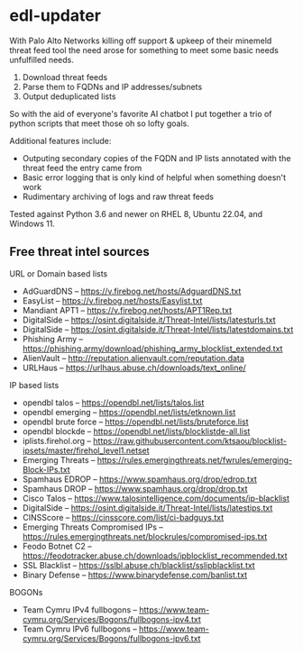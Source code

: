 # edl-updater
With Palo Alto Networks killing off support & upkeep of their minemeld threat feed tool the need arose for something to meet some basic needs unfulfilled needs.

  1) Download threat feeds
  2) Parse them to FQDNs and IP addresses/subnets
  3) Output deduplicated lists

So with the aid of everyone's favorite AI chatbot I put together a trio of python scripts that meet those oh so lofty goals.

Additional features include:

  * Outputing secondary copies of the FQDN and IP lists annotated with the threat feed the entry came from
  * Basic error logging that is only kind of helpful when something doesn't work
  * Rudimentary archiving of logs and raw threat feeds
  
Tested against Python 3.6 and newer on RHEL 8, Ubuntu 22.04, and Windows 11.

## Free threat intel sources

URL or Domain based lists

  * AdGuardDNS – https://v.firebog.net/hosts/AdguardDNS.txt
  * EasyList – https://v.firebog.net/hosts/Easylist.txt
  * Mandiant APT1 – https://v.firebog.net/hosts/APT1Rep.txt
  * DigitalSide – https://osint.digitalside.it/Threat-Intel/lists/latesturls.txt
  * DigitalSide – https://osint.digitalside.it/Threat-Intel/lists/latestdomains.txt
  * Phishing Army – https://phishing.army/download/phishing_army_blocklist_extended.txt
  * AlienVault – http://reputation.alienvault.com/reputation.data
  * URLHaus – https://urlhaus.abuse.ch/downloads/text_online/

IP based lists

  * opendbl talos – https://opendbl.net/lists/talos.list
  * opendbl emerging – https://opendbl.net/lists/etknown.list
  * opendbl brute force – https://opendbl.net/lists/bruteforce.list
  * opendbl blockde – https://opendbl.net/lists/blocklistde-all.list
  * iplists.firehol.org – https://raw.githubusercontent.com/ktsaou/blocklist-ipsets/master/firehol_level1.netset
  * Emerging Threats – https://rules.emergingthreats.net/fwrules/emerging-Block-IPs.txt
  * Spamhaus EDROP – https://www.spamhaus.org/drop/edrop.txt
  * Spamhaus DROP – https://www.spamhaus.org/drop/drop.txt
  * Cisco Talos – https://www.talosintelligence.com/documents/ip-blacklist
  * DigitalSide – https://osint.digitalside.it/Threat-Intel/lists/latestips.txt
  * CINSScore – https://cinsscore.com/list/ci-badguys.txt
  * Emerging Threats Compromised IPs – https://rules.emergingthreats.net/blockrules/compromised-ips.txt
  * Feodo Botnet C2 – https://feodotracker.abuse.ch/downloads/ipblocklist_recommended.txt
  * SSL Blacklist – https://sslbl.abuse.ch/blacklist/sslipblacklist.txt
  * Binary Defense – https://www.binarydefense.com/banlist.txt
  
BOGONs

  * Team Cymru IPv4 fullbogons – https://www.team-cymru.org/Services/Bogons/fullbogons-ipv4.txt
  * Team Cymru IPv6 fullbogons – https://www.team-cymru.org/Services/Bogons/fullbogons-ipv6.txt
